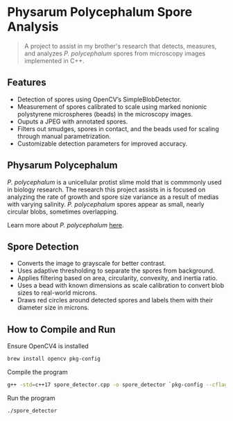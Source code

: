 # Physarum Polycephalum Spore Analysis
>A project to assist in my brother's research that detects, measures, and analyzes *P. polycephalum* spores from microscopy images implemented in C++.

## Features
* Detection of spores using OpenCV’s SimpleBlobDetector.
* Measurement of spores calibrated to scale using marked nonionic polystyrene microspheres (beads) in the microscopy images.
* Ouputs a JPEG with annotated spores.
* Filters out smudges, spores in contact, and the beads used for scaling through manual parametrization.
* Customizable detection parameters for improved accuracy.

## Physarum Polycephalum
*P. polycephalum* is a unicellular protist slime mold that is commmonly used in biology research. The research this project assists in is focused on analyzing the rate of growth and spore size variance as a result of medias with varying salinity. *P. polycephalum* spores appear as small, nearly circular blobs, sometimes overlapping. 

Learn more about *P. polycephalum* [here](https://en.wikipedia.org/wiki/Physarum_polycephalum).

## Spore Detection
* Converts the image to grayscale for better contrast.
* Uses adaptive thresholding to separate the spores from background.
* Applies filtering based on area, circularity, convexity, and inertia ratio.
* Uses a bead with known dimensions as scale calibration to convert blob sizes to real-world microns.
* Draws red circles around detected spores and labels them with their diameter size in microns.


## How to Compile and Run
Ensure OpenCV4 is installed 
```bash
brew install opencv pkg-config
```

Compile the program
```bash
g++ -std=c++17 spore_detector.cpp -o spore_detector `pkg-config --cflags --libs opencv4`
```

Run the program
```bash
./spore_detector
```
